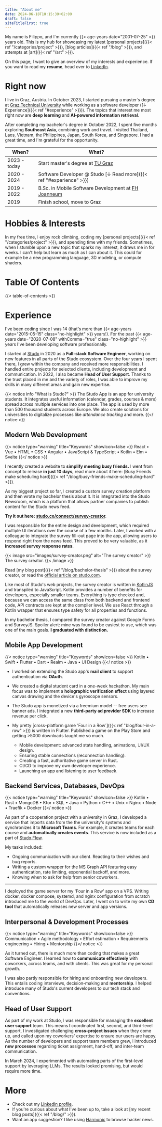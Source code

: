 ```yaml
---
title: "About me"
date: 2024-06-18T10:15:30+02:00
draft: false
siteTitleFirst: true
---
```


My name is Filippo, and I'm currently {{< age-years date="2001-07-25" >}} years old. This is my hub for showcasing my latest [personal projects]({{< ref "/categories/project" >}}), [blog articles]({{< ref "/blog" >}}), and attempts at [art]({{< ref "/art" >}}). 

On this page, I want to give an overview of my interests and experience. If you want to read my **resume**, head over to [LinkedIn](https://www.linkedin.com/in/filippo-orru/).

# Right now

I live in Graz, Austria. In October 2023, I started pursuing a master's degree at [Graz Technical University](https://tugraz.at) while working as a software developer ([↓ Experience]({{< ref "#experience" >}})). The topics that interest me most right now are **deep learning** and **AI-powered information retrieval**.

After completing my bachelor's degree in October 2022, I spent five months exploring **Southeast Asia**, combining work and travel. I visited Thailand, Laos, Vietnam, the Philippines, Japan, South Korea, and Singapore. I had a great time, and I'm grateful for the opportunity.

| When?        | What? |
|--------------|-------|
| 2023 - today | Start master's degree at [TU Graz](https://tugraz.at) |
| 2020 - 2024  | Software Developer @ Studo [↓ Read more]({{< ref "#experience" >}}) |
| 2019 - 2022  | B.Sc. in Mobile Software Development at [FH Joanneum](fh-joanneum.at/mobile-software-development/bachelor/en) |
| 2019         | Finish school, move to Graz |

# Hobbies & Interests

In my free time, I enjoy rock climbing, coding my [personal projects]({{< ref "/categories/project" >}}), and spending time with my friends. Sometimes, when I stumble upon a new topic that sparks my interest, it draws me in for weeks. I can't help but learn as much as I can about it. This could for example be a new programming language, 3D modeling, or compute shaders.

# Table Of Contents

{{< table-of-contents >}}

# Experience

I've been coding since I was 14 (that's more than {{< age-years date="2015-05-15" class="no-highlight" >}} years!). For the past {{< age-years date="2020-07-08" withComma="true" class="no-highlight" >}} years I've been developing software professionally. 

I started at [Studo](https://studo.com/en/) in 2020 as a **Full-stack Software Engineer**, working on new features in all parts of the Studo ecosystem. Over the four years I spent there, I grew within the company and received more responsibilities. I handled entire projects for selected clients, including development and communication. In 2022, I also became **Head of User Support**. Thanks to the trust placed in me and the variety of roles, I was able to improve my skills in many different areas and gain new expertise.

{{< notice info "What is Studo?" >}}
The Studo App is an app for university students. It integrates useful information (calendar, grades, courses & more) spread across multiple services into one place. The app is used by more than 500 thousand students across Europe. We also create solutions for universities to digitalize processes like *attendance tracking* and more.
{{</ notice >}}

## Modern Web Development
{{< notice type="warning" title="Keywords" showIcon=false >}}
React • Vue • HTML • CSS • Angular • JavaScript & TypeScript • Kotlin • Elm • Svelte
{{</ notice >}}

I recently created a website to **simplify meeting busy friends.** I went from concept to release **in just 10 days**, read more about it here: [Busy Friends make scheduling hard]({{< ref "/blog/busy-friends-make-scheduling-hard" >}}).

As my biggest project so far, I created a custom survey creation platform and then wrote my bachelor thesis about it. It is integrated into the Studo Newsroom, which is a platform that allows partner companies to publish content for the Studo news feed. 

**Try it out here: [studo.co/connect/survey-creator](https://studo.co/connect/survey-creator).**

I was responsible for the entire design and development, which required multiple UI iterations over the course of a few months. Later, I worked with a colleague to integrate the survey fill-out page into the app, allowing users to respond right from the news feed. This proved to be very valuable, as it **increased survey response rates**. 

{{< image src="images/survey-creator.png" alt="The survey creator" >}}
The survey creator.
{{< /image >}}

Read [my blog post]({{< ref "/blog/bachelor-thesis" >}}) about the survey creator, or read the [official article on studo.com](https://studo.com/en/universities/studo-survey). 

Like most of Studo's web projects, the survey creator is written in [KotlinJS](https://kotlinlang.org/docs/js-overview.html) and transpiled to JavaScript. Kotlin provides a number of benefits for developers, especially smaller teams. Everything is type checked and, because we can access the same class from both backend and frontend code, API contracts are kept at the compiler level. We use React through a Kotlin wrapper that ensures type safety for all properties and functions.

In my bachelor thesis, I compared the survey creator against Google Forms and SurveyJS. Spoiler alert: mine was found to be easiest to use, which was one of the main goals. **I graduated with distinction.**


## Mobile App Development
{{< notice type="warning" title="Keywords" showIcon=false >}}
Kotlin • Swift • Flutter • Dart • Realm • Java • UI Design
{{</ notice >}}

- I worked on extending the Studo app's **mail client** to support authentication via **OAuth**.

- We created a digital student card in a one-week hackathon. My main focus was to implement a **holographic verification effect** using layered canvas drawing and the device's gyroscope sensors.

- The Studo app is monetized via a freemium model -- free users see banner ads. I integrated a new **third-party ad provider SDK** to increase revenue per click. 

- My pretty [cross-platform game 'Four in a Row']({{< ref "blog/four-in-a-row" >}}) is written in Flutter.
    Published a game on the Play Store and getting >5000 downloads taught me so much.
    - Mobile development: advanced state handling, animations, UI/UX design.
    - Ensuring stable connections (reconnection handling).
    - Creating a fast, authoritative game server in Rust.
    - CI/CD to improve my own developer experience.
    - Launching an app and listening to user feedback.


## Backend Services, Databases, DevOps
{{< notice type="warning" title="Keywords" showIcon=false >}}
Kotlin • Rust • MongoDB • Ktor • SQL • Java • Python • C++ • Unix • Nginx • Node • Traefik • Docker
{{</ notice >}}

As part of a cooperation project with a university in Graz, I developed a service that imports data from the the university's systems and synchronizes it to **Microsoft Teams**. For example, it creates teams for each course and **automatically creates events**. This service is now included as a part of [Studo Flow](https://studo.com/en/administration/flow).

My tasks included:
- Ongoing communication with our client. Reacting to their wishes and bug reports.
- Writing a custom wrapper for the MS Graph API featuring easy authentication, rate limiting, exponential backoff, and more.
- Knowing when to ask for help from senior coworkers.

---

I deployed the game server for my 'Four in a Row' app on a VPS. Writing docker, docker compose, systemd, and nginx configuration from scratch introduced me to the world of DevOps. Later, I went on to write my own **CD tool** that automatically releases new server and app versions.


## Interpersonal & Development Processes

{{< notice type="warning" title="Keywords" showIcon=false >}}
Communication  • Agile methodology • Effort estimation • Requirements engineering • Hiring • Mentorship
{{</ notice >}}

As it turned out, there is much more than coding that makes a great Software Engineer. I learned how to **communicate effectively** with coworkers, across teams, and with clients. This was great for my personal growth.

I was also partly responsible for hiring and onboarding new developers. This entails coding interviews, decision-making and **mentorship**. I helped introduce many of Studo's current developers to our tech stack and conventions.


## Head of User Support

As part of my work at Studo, I was responsible for managing the **excellent user support** team. This means I coordinated first, second, and third-level support, I investigated challenging **cross-project issues** when they come up, and called upon my coworkers' expertise to ensure our users are happy. As the number of developers and support team members grew, I introduced **new processes** regarding ticket assignment, hand-off, and inter-team communication.

In March 2024, I experimented with automating parts of the first-level support by leveraging LLMs. The results looked promising, but would require more time.

# More
- Check out my [LinkedIn profile](https://linkedin.com/in/filippo-orru).
- If you're curious about what I've been up to, take a look at [my recent blog posts]({{< ref "/blog/" >}}).
- Want an app suggestion? I like using [Harmonic](https://play.google.com/store/apps/details?id=com.simon.harmonichackernews&hl=en) to browse hacker news.